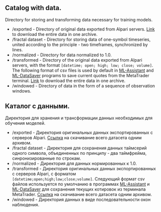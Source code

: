 ## Catalog with data.
Directory for storing and transforming data necessary for training models.
* /exported - Directory of original data exported from Alpari servers. [Link](https://goo.gl/q4S5Qu "GoogleDrive") to download the entire data in one archive.
* /fractal dataset - Directory for storing data of one-symbol timeseries, united according to the principle - two timeframes, synchronized by lines.
* /normalized - Directory for data normalized to 1.0.
* /transformed - Directory of the original data exported from Alpari servers, with the format `[datetime; open; high; low; close; volume]`. The following format of csv files is used by default in [ML-Assistant](https://github.com/terentjew-alexey/mql_projects/blob/master/MASi_ML-Assistant.mq4 "Github") and [ML-DataSaver](https://github.com/terentjew-alexey/mql_projects/blob/master/MASi_ML-DataSaver.mq4 "Github") programs to save current quotes from the MetaTrader terminal. [Link](https://goo.gl/vCJNj6 "GoogleDrive") to download the entire data in one archive.
* /windowed - Directory of data in the form of a sequence of observation windows.

## Каталог с данными.
Директория для хранения и трансформации данных необходимых для обучения моделей.
* /exported - Директория оригинальных данных экспортированных с серверов Alpari. [Ссылка](https://goo.gl/q4S5Qu "GoogleDrive") на скачивание всего датасета одним архивом.
* /fractal dataset - Директория для сохранения данных таймсерий одного символа, объединенных по принципу - два таймфрейма, синронизированные по строкам.
* /normalized - Директория для данных нормированных к 1.0.
* /transformed - Директория оригинальных данных экспортированных с серверов Alpari, с форматом `[datetime;open;high;low;close;volume]`. Следующий формат csv файлов используется по умолчанию в программах [ML-Assistant](https://github.com/terentjew-alexey/mql_projects/blob/master/MASi_ML-Assistant.mq4 "Github") и [ML-DataSaver](https://github.com/terentjew-alexey/mql_projects/blob/master/MASi_ML-DataSaver.mq4 "Github") для сохранения текущих котировок из терминала MetaTrader. [Ссылка](https://goo.gl/vCJNj6 "GoogleDrive") на скачивание всего датасета одним архивом.
* /windowed - Директория данных в виде последовательности окон наблюдения.
